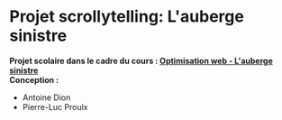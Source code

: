 # Projet scrollytelling: L'auberge sinistre

**Projet scolaire dans le cadre du cours : [Optimisation web - L'auberge sinistre](https://github.com/tonie2023/antoine-scrollytelling.git)**<br>
**Conception :** <br>

- Antoine Dion <br>
- Pierre-Luc Proulx <br>
